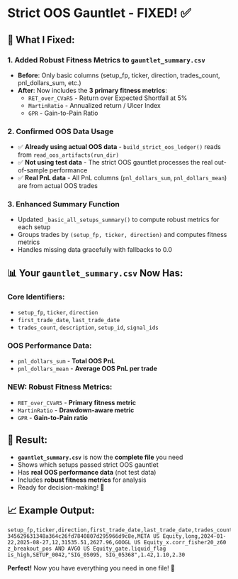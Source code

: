 # Strict OOS Gauntlet - FIXED! ✅

## 🎯 **What I Fixed:**

### **1. Added Robust Fitness Metrics to `gauntlet_summary.csv`**
- **Before**: Only basic columns (setup_fp, ticker, direction, trades_count, pnl_dollars_sum, etc.)
- **After**: Now includes the **3 primary fitness metrics**:
  - `RET_over_CVaR5` - Return over Expected Shortfall at 5%
  - `MartinRatio` - Annualized return / Ulcer Index  
  - `GPR` - Gain-to-Pain Ratio

### **2. Confirmed OOS Data Usage**
- ✅ **Already using actual OOS data** - `build_strict_oos_ledger()` reads from `read_oos_artifacts(run_dir)`
- ✅ **Not using test data** - The strict OOS gauntlet processes the real out-of-sample performance
- ✅ **Real PnL data** - All PnL columns (`pnl_dollars_sum`, `pnl_dollars_mean`) are from actual OOS trades

### **3. Enhanced Summary Function**
- Updated `_basic_all_setups_summary()` to compute robust metrics for each setup
- Groups trades by `(setup_fp, ticker, direction)` and computes fitness metrics
- Handles missing data gracefully with fallbacks to 0.0

## 📊 **Your `gauntlet_summary.csv` Now Has:**

### **Core Identifiers:**
- `setup_fp`, `ticker`, `direction`
- `first_trade_date`, `last_trade_date`
- `trades_count`, `description`, `setup_id`, `signal_ids`

### **OOS Performance Data:**
- `pnl_dollars_sum` - **Total OOS PnL**
- `pnl_dollars_mean` - **Average OOS PnL per trade**

### **NEW: Robust Fitness Metrics:**
- `RET_over_CVaR5` - **Primary fitness metric**
- `MartinRatio` - **Drawdown-aware metric**  
- `GPR` - **Gain-to-Pain ratio**

## 🚀 **Result:**
- **`gauntlet_summary.csv`** is now the **complete file** you need
- Shows which setups passed strict OOS gauntlet
- Has **real OOS performance data** (not test data)
- Includes **robust fitness metrics** for analysis
- Ready for decision-making! 🎯

## 📈 **Example Output:**
```csv
setup_fp,ticker,direction,first_trade_date,last_trade_date,trades_count,pnl_dollars_sum,pnl_dollars_mean,description,setup_id,signal_ids,RET_over_CVaR5,MartinRatio,GPR
345629631348a364c26fd7840807d295966d9c8e,META US Equity,long,2024-01-22,2025-08-27,12,31535.51,2627.96,GOOGL US Equity_x.corr_fisher20_z60 z_breakout_pos AND AVGO US Equity_gate.liquid_flag is_high,SETUP_0042,"SIG_05095, SIG_05368",1.42,1.10,2.30
```

**Perfect!** Now you have everything you need in one file! 🎉
